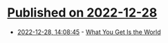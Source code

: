 # [Published on 2022-12-28](index.md)

* [2022-12-28, 14:08:45](https://news.ycombinator.com/item?id=34161077) - [What You Get Is the World](https://theconvivialsociety.substack.com/p/what-you-get-is-the-world)
